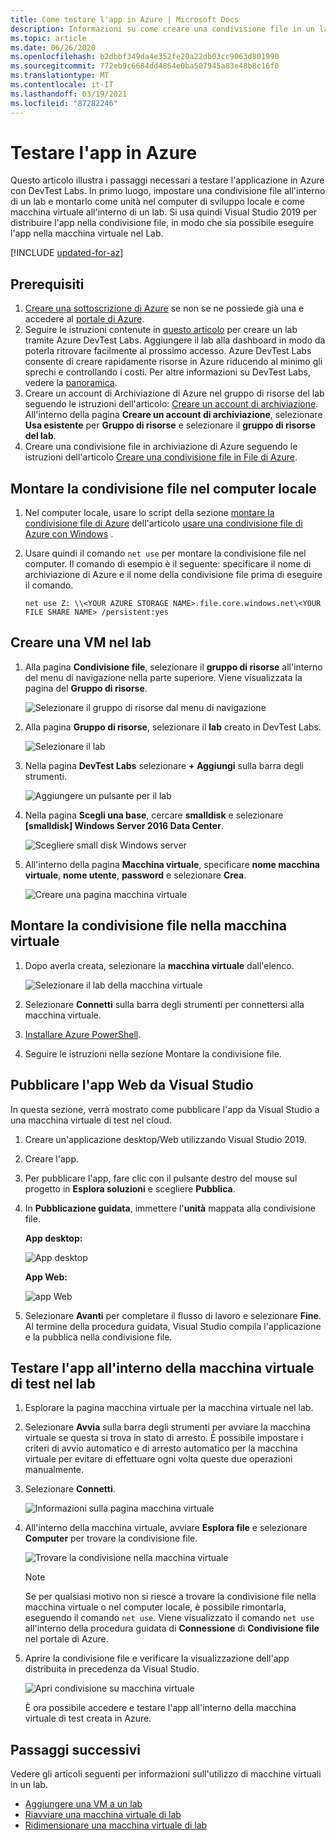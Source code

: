 ```yaml
---
title: Come testare l'app in Azure | Microsoft Docs
description: Informazioni su come creare una condivisione file in un lab e montarla nel computer locale; su come creare una macchina virtuale nel lab, quindi distribuire le applicazioni desktop o Web alla condivisione file e testarli.
ms.topic: article
ms.date: 06/26/2020
ms.openlocfilehash: b2dbbf349da4e352fe20a22db03cc9063d801990
ms.sourcegitcommit: 772eb9c6684dd4864e0ba507945a83e48b8c16f0
ms.translationtype: MT
ms.contentlocale: it-IT
ms.lasthandoff: 03/19/2021
ms.locfileid: "87282246"
---
```

# <a name="test-your-app-in-azure"></a>Testare l'app in Azure 
Questo articolo illustra i passaggi necessari a testare l'applicazione in Azure con DevTest Labs. In primo luogo, impostare una condivisione file all'interno di un lab e montarlo come unità nel computer di sviluppo locale e come macchina virtuale all'interno di un lab. Si usa quindi Visual Studio 2019 per distribuire l'app nella condivisione file, in modo che sia possibile eseguire l'app nella macchina virtuale nel Lab.  

[!INCLUDE [updated-for-az](../../includes/updated-for-az.md)]

## <a name="prerequisites"></a>Prerequisiti 
1. [Creare una sottoscrizione di Azure](https://azure.microsoft.com/free/) se non se ne possiede già una e accedere al [portale di Azure](https://portal.azure.com).
2. Seguire le istruzioni contenute in [questo articolo](devtest-lab-create-lab.md) per creare un lab tramite Azure DevTest Labs. Aggiungere il lab alla dashboard in modo da poterla ritrovare facilmente al prossimo accesso. Azure DevTest Labs consente di creare rapidamente risorse in Azure riducendo al minimo gli sprechi e controllando i costi. Per altre informazioni su DevTest Labs, vedere la [panoramica](devtest-lab-overview.md). 
3. Creare un account di Archiviazione di Azure nel gruppo di risorse del lab seguendo le istruzioni dell'articolo: [Creare un account di archiviazione](../storage/common/storage-account-create.md). All'interno della pagina **Creare un account di archiviazione**, selezionare **Usa esistente** per **Gruppo di risorse** e selezionare il **gruppo di risorse del lab**. 
4. Creare una condivisione file in archiviazione di Azure seguendo le istruzioni dell'articolo [Creare una condivisione file in File di Azure](../storage/files/storage-how-to-create-file-share.md). 

## <a name="mount-the-file-share-on-your-local-machine"></a>Montare la condivisione file nel computer locale
1. Nel computer locale, usare lo script della sezione [montare la condivisione file di Azure](../storage/files/storage-how-to-use-files-windows.md#mount-the-azure-file-share) dell'articolo [usare una condivisione file di Azure con Windows](../storage/files/storage-how-to-use-files-windows.md) . 
2. Usare quindi il comando `net use` per montare la condivisione file nel computer. Il comando di esempio è il seguente: specificare il nome di archiviazione di Azure e il nome della condivisione file prima di eseguire il comando. 

    `net use Z: \\<YOUR AZURE STORAGE NAME>.file.core.windows.net\<YOUR FILE SHARE NAME> /persistent:yes`

## <a name="create-a-vm-in-the-lab"></a>Creare una VM nel lab
1. Alla pagina **Condivisione file**, selezionare il **gruppo di risorse** all'interno del menu di navigazione nella parte superiore. Viene visualizzata la pagina del **Gruppo di risorse**. 
    
    ![Selezionare il gruppo di risorse dal menu di navigazione](media/test-app-in-azure/select-resource-group-bread-crump.png)
2. Alla pagina **Gruppo di risorse**, selezionare il **lab** creato in DevTest Labs.

    ![Selezionare il lab](media/test-app-in-azure/select-devtest-lab-in-resource-group.png)
3. Nella pagina **DevTest Labs** selezionare **+ Aggiungi** sulla barra degli strumenti. 

    ![Aggiungere un pulsante per il lab](media/test-app-in-azure/add-button-in-lab.png)
4. Nella pagina **Scegli una base**, cercare **smalldisk** e selezionare **[smalldisk] Windows Server 2016 Data Center**. 

    ![Scegliere small disk Windows server](media/test-app-in-azure/choose-small-disk-windows-server.png)
5. All'interno della pagina **Macchina virtuale**, specificare **nome macchina virtuale**, **nome utente**, **password** e selezionare **Crea**.    
    
    ![Creare una pagina macchina virtuale](media/test-app-in-azure/create-virtual-machine-page.png)    

## <a name="mount-the-file-share-on-your-vm"></a>Montare la condivisione file nella macchina virtuale
1. Dopo averla creata, selezionare la **macchina virtuale** dall'elenco.    

    ![Selezionare il lab della macchina virtuale](media/test-app-in-azure/select-lab-vm.png)
2. Selezionare **Connetti** sulla barra degli strumenti per connettersi alla macchina virtuale. 
3. [Installare Azure PowerShell](/powershell/azure/install-az-ps).
4. Seguire le istruzioni nella sezione Montare la condivisione file. 

## <a name="publish-your-app-from-visual-studio"></a>Pubblicare l'app Web da Visual Studio
In questa sezione, verrà mostrato come pubblicare l'app da Visual Studio a una macchina virtuale di test nel cloud.

1. Creare un'applicazione desktop/Web utilizzando Visual Studio 2019.
2. Creare l'app.
3. Per pubblicare l'app, fare clic con il pulsante destro del mouse sul progetto in **Esplora soluzioni** e scegliere **Pubblica**. 
4. In **Pubblicazione guidata**, immettere l'**unità** mappata alla condivisione file.

    **App desktop:**

    ![App desktop](media/test-app-in-azure/desktop-app.png)

    **App Web:**

    ![app Web](media/test-app-in-azure/web-app.png)

1. Selezionare **Avanti** per completare il flusso di lavoro e selezionare **Fine**. Al termine della procedura guidata, Visual Studio compila l'applicazione e la pubblica nella condivisione file. 


## <a name="test-the-app-on-your-test-vm-in-the-lab"></a>Testare l'app all'interno della macchina virtuale di test nel lab

1. Esplorare la pagina macchina virtuale per la macchina virtuale nel lab. 
2. Selezionare **Avvia** sulla barra degli strumenti per avviare la macchina virtuale se questa si trova in stato di arresto. È possibile impostare i criteri di avvio automatico e di arresto automatico per la macchina virtuale per evitare di effettuare ogni volta queste due operazioni manualmente. 
3. Selezionare **Connetti**.

    ![Informazioni sulla pagina macchina virtuale](media/test-app-in-azure/virtual-machine-page.png)
4. All'interno della macchina virtuale, avviare **Esplora file** e selezionare **Computer** per trovare la condivisione file.

    ![Trovare la condivisione nella macchina virtuale](media/test-app-in-azure/find-share-on-vm.png)

    > [!NOTE]
    > Se per qualsiasi motivo non si riesce a trovare la condivisione file nella macchina virtuale o nel computer locale, è possibile rimontarla, eseguendo il comando `net use`. Viene visualizzato il comando `net use` all'interno della procedura guidata di **Connessione** di **Condivisione file** nel portale di Azure.
1. Aprire la condivisione file e verificare la visualizzazione dell'app distribuita in precedenza da Visual Studio. 

    ![Apri condivisione su macchina virtuale](media/test-app-in-azure/open-file-share.png)

    È ora possibile accedere e testare l'app all'interno della macchina virtuale di test creata in Azure.

## <a name="next-steps"></a>Passaggi successivi
Vedere gli articoli seguenti per informazioni sull'utilizzo di macchine virtuali in un lab. 

- [Aggiungere una VM a un lab](devtest-lab-add-vm.md)
- [Riavviare una macchina virtuale di lab](devtest-lab-restart-vm.md)
- [Ridimensionare una macchina virtuale di lab](devtest-lab-resize-vm.md)
